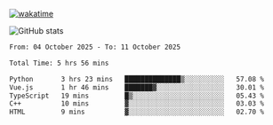[![wakatime](https://wakatime.com/badge/user/ef685785-b2de-4416-b5c6-df540c453238.svg)](https://wakatime.com/@ef685785-b2de-4416-b5c6-df540c453238)

![GitHub stats](https://github-readme-stats.vercel.app/api?username=songhahaha66)
<!--START_SECTION:waka-->

```txt
From: 04 October 2025 - To: 11 October 2025

Total Time: 5 hrs 56 mins

Python       3 hrs 23 mins   ██████████████▒░░░░░░░░░░   57.08 %
Vue.js       1 hr 46 mins    ███████▓░░░░░░░░░░░░░░░░░   30.01 %
TypeScript   19 mins         █▒░░░░░░░░░░░░░░░░░░░░░░░   05.43 %
C++          10 mins         ▓░░░░░░░░░░░░░░░░░░░░░░░░   03.03 %
HTML         9 mins          ▓░░░░░░░░░░░░░░░░░░░░░░░░   02.70 %
```

<!--END_SECTION:waka-->

